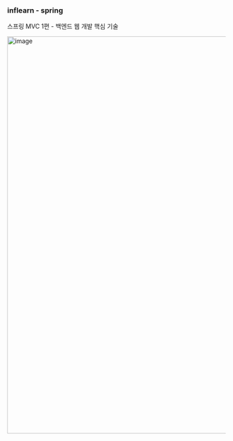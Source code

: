 ### inflearn - spring
스프링 MVC 1편 - 백엔드 웹 개발 핵심 기술

<img width="915" alt="image" src="https://user-images.githubusercontent.com/84507123/157227882-1c03120c-3237-4003-9f53-ac50f93adf67.png">
